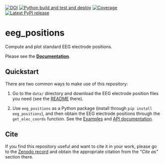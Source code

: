 [![DOI](https://zenodo.org/badge/136149692.svg)](https://zenodo.org/badge/latestdoi/136149692)
[![Python build and test and deploy](https://github.com/sappelhoff/eeg_positions/workflows/Python%20build%20and%20test%20and%20deploy/badge.svg)](https://github.com/sappelhoff/eeg_positions/actions?query=workflow%3A%22Python+build+and+test+and+deploy%22)
[![Coverage](https://codecov.io/gh/sappelhoff/eeg_positions/branch/main/graph/badge.svg)](https://codecov.io/gh/sappelhoff/eeg_positions)
[![Latest PyPI release](https://img.shields.io/pypi/v/eeg_positions.svg)](https://pypi.org/project/eeg_positions/)


# eeg_positions

Compute and plot standard EEG electrode positions.

Please see the [**Documentation**](https://stefanappelhoff.com/eeg_positions/).

## Quickstart

There are two common ways to make use of this repository:

1. Go to the `data/` directory and download the EEG electrode position files you need
   (see the [README](https://github.com/sappelhoff/eeg_positions/tree/main/data) there).

1. Use `eeg_positions` as a Python package (install through `pip install eeg_positions`),
   and then obtain the EEG electrode positions through the `get_elec_coords` function.
   See the [Examples](https://stefanappelhoff.com/eeg_positions/auto_examples/index.html)
   and [API documentation](https://stefanappelhoff.com/eeg_positions/api.html).

## Cite

If you find this repository useful and want to cite it in your work, please go
to the [Zenodo record](https://doi.org/10.5281/zenodo.3718568) and obtain the
appropriate citation from the *"Cite as"* section there.
